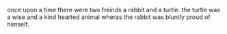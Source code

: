 once upon a time there were two freinds a rabbit and a turtle. the turtle was a wise and a kind hearted animal wheras the rabbit was bluntly proud of himself.